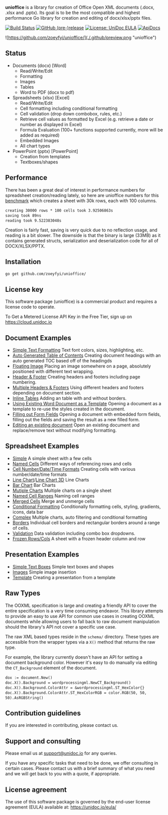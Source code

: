 **unioffice** is a library for creation of Office Open XML documents (.docx, .xlsx
and .pptx).  Its goal is to be the most compatible and highest performance Go
library for creation and editing of docx/xlsx/pptx files.

[![Build Status](https://travis-ci.org/unidoc/unioffice.svg?branch=master)](https://travis-ci.org/unidoc/unioffice)
[![GitHub (pre-)release](https://img.shields.io/github/release/unidoc/unioffice/all.svg)](https://github.com/zoeyfyi/unioffice/releases)
[![License: UniDoc EULA](https://img.shields.io/badge/license-UniDoc%20EULA-blue)](https://unidoc.io/eula/)
[![ApiDocs](https://img.shields.io/badge/godoc-reference-blue.svg)](https://apidocs.unidoc.io/unioffice/latest/)


![https://github.com/zoeyfyi/unioffice/](./.github/preview.png "unioffice")

## Status ##

- Documents (docx) [Word]
	- Read/Write/Edit
	- Formatting
	- Images
	- Tables
	- Word to PDF (docx to pdf)
- Spreadsheets (xlsx) [Excel]
 	- Read/Write/Edit
 	- Cell formatting including conditional formatting
	- Cell validation (drop down combobox, rules, etc.)
    - Retrieve cell values as formatted by Excel (e.g. retrieve a date or number as displayed in Excel)
 	- Formula Evaluation (100+ functions supported currently, more will be added as required)
 	- Embedded Images
 	- All chart types
- PowerPoint (pptx) [PowerPoint]
	- Creation from templates
	- Textboxes/shapes


## Performance ##

There has been a great deal of interest in performance numbers for spreadsheet
creation/reading lately, so here are unioffice numbers for this
[benchmark](https://github.com/zoeyfyi/unioffice-examples/tree/master/spreadsheet/lots-of-rows)
which creates a sheet with 30k rows, each with 100 columns.

    creating 30000 rows * 100 cells took 3.92506863s
    saving took 89ns
    reading took 9.522383048s

Creation is fairly fast, saving is very quick due to no reflection usage, and
reading is a bit slower. The downside is that the binary is large (33MB) as it
contains generated structs, serialization and deserialization code for all of
DOCX/XLSX/PPTX.

## Installation ##
    
    go get github.com/zoeyfyi/unioffice/

## License key
This software package (unioffice) is a commercial product and requires a license code to operate.

To Get a Metered License API Key in the Free Tier, sign up on https://cloud.unidoc.io

## Document Examples ##

- [Simple Text Formatting](https://github.com/zoeyfyi/unioffice-examples/tree/master/document/simple) Text font colors, sizes, highlighting, etc.
- [Auto Generated Table of Contents](https://github.com/zoeyfyi/unioffice-examples/tree/master/document/toc) Creating document headings with an auto generated TOC based off of the headingds
- [Floating Image](https://github.com/zoeyfyi/unioffice-examples/tree/master/document/image) Placing an image somewhere on a page, absolutely positioned with different text wrapping.
- [Header & Footer](https://github.com/zoeyfyi/unioffice-examples/tree/master/document/header-footer) Creating headers and footers including page numbering.
- [Multiple Headers & Footers](https://github.com/zoeyfyi/unioffice-examples/tree/master/document/header-footer-multiple) Using different headers and footers depending on document section.
- [Inline Tables](https://github.com/zoeyfyi/unioffice-examples/tree/master/document/tables) Adding an table with and without borders.
- [Using Existing Word Document as a Template](https://github.com/zoeyfyi/unioffice-examples/tree/master/document/use-template) Opening a document as a template to re-use the styles created in the document.
- [Filling out Form Fields](https://github.com/zoeyfyi/unioffice-examples/tree/master/document/fill-out-form) Opening a document with embedded form fields, filling out the fields and saving the result as  a new filled form.
- [Editing an existing document](https://github.com/zoeyfyi/unioffice-examples/tree/master/document/edit-document) Open an existing document and replace/remove text without modifying formatting.

## Spreadsheet Examples ##
- [Simple](https://github.com/zoeyfyi/unioffice-examples/tree/master/spreadsheet/simple) A simple sheet with a few cells
- [Named Cells](https://github.com/zoeyfyi/unioffice-examples/tree/master/spreadsheet/named-cells) Different ways of referencing rows and cells
- [Cell Number/Date/Time Formats](https://github.com/zoeyfyi/unioffice-examples/tree/master/spreadsheet/number-date-time-formats) Creating cells with various number/date/time formats
- [Line Chart](https://github.com/zoeyfyi/unioffice-examples/tree/master/spreadsheet/line-chart)/[Line Chart 3D](https://github.com/zoeyfyi/unioffice-examples/tree/master/spreadsheet/line-chart-3d) Line Charts
- [Bar Chart](https://github.com/zoeyfyi/unioffice-examples/tree/master/spreadsheet/bar-chart) Bar Charts
- [Mutiple Charts](https://github.com/zoeyfyi/unioffice-examples/tree/master/spreadsheet/multiple-charts) Multiple charts on a single sheet
- [Named Cell Ranges](https://github.com/zoeyfyi/unioffice-examples/tree/master/spreadsheet/named-ranges) Naming cell ranges
- [Merged Cells](https://github.com/zoeyfyi/unioffice-examples/tree/master/spreadsheet/merged) Merge and unmerge cells
- [Conditional Formatting](https://github.com/zoeyfyi/unioffice-examples/tree/master/spreadsheet/conditional-formatting) Conditionally formatting cells, styling, gradients, icons, data bar
- [Complex](https://github.com/zoeyfyi/unioffice-examples/tree/master/spreadsheet/complex) Multiple charts, auto filtering and conditional formatting
- [Borders](https://github.com/zoeyfyi/unioffice-examples/tree/master/spreadsheet/borders) Individual cell borders and rectangular borders around a range of cells.
- [Validation](https://github.com/zoeyfyi/unioffice-examples/tree/master/spreadsheet/validation) Data validation including combo box dropdowns.
- [Frozen Rows/Cols](https://github.com/zoeyfyi/unioffice-examples/tree/master/spreadsheet/freeze-rows-cols) A sheet with a frozen header column and row

## Presentation Examples ##

- [Simple Text Boxes](https://github.com/zoeyfyi/unioffice-examples/tree/master/presentation/simple) Simple text boxes and shapes
- [Images](https://github.com/zoeyfyi/unioffice-examples/tree/master/presentation/image) Simple image insertion
- [Template](https://github.com/zoeyfyi/unioffice-examples/tree/master/presentation/use-template/simple) Creating a presentation from a template

## Raw Types ##

The OOXML specification is large and creating a friendly API to cover the entire
specification is a very time consuming endeavor.  This library attempts to
provide an easy to use API for common use cases in creating OOXML documents
while allowing users to fall back to raw document manipulation should the
library's API not cover a specific use case.

The raw XML based types reside in the ```schema/``` directory. These types are
accessible from the wrapper types via a ```X()``` method that returns the raw
type. 

For example, the library currently doesn't have an API for setting a document
background color. However it's easy to do manually via editing the
```CT_Background``` element of the document.

    dox := document.New()
    doc.X().Background = wordprocessingml.NewCT_Background()
	doc.X().Background.ColorAttr = &wordprocessingml.ST_HexColor{}
	doc.X().Background.ColorAttr.ST_HexColorRGB = color.RGB(50, 50, 50).AsRGBString()

## Contribution guidelines ###

If you are interested in contributing, please contact us.

## Support and consulting ##

Please email us at support@unidoc.io for any queries.

If you have any specific tasks that need to be done, we offer consulting in certain cases.
Please contact us with a brief summary of what you need and we will get back to you with a quote, if appropriate.

## License agreement ##

The use of this software package is governed by the end-user license agreement 
(EULA) available at: https://unidoc.io/eula/

